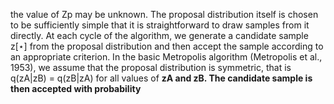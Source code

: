 the value of Zp may be unknown. The proposal distribution itself is chosen to be
sufficiently simple that it is straightforward to draw samples from it directly. At
each cycle of the algorithm, we generate a candidate sample z[⋆] from the proposal
distribution and then accept the sample according to an appropriate criterion.
In the basic Metropolis algorithm (Metropolis et al., 1953), we assume that the
proposal distribution is symmetric, that is q(zA|zB) = q(zB|zA) for all values of
**zA and zB. The candidate sample is then accepted with probability**

